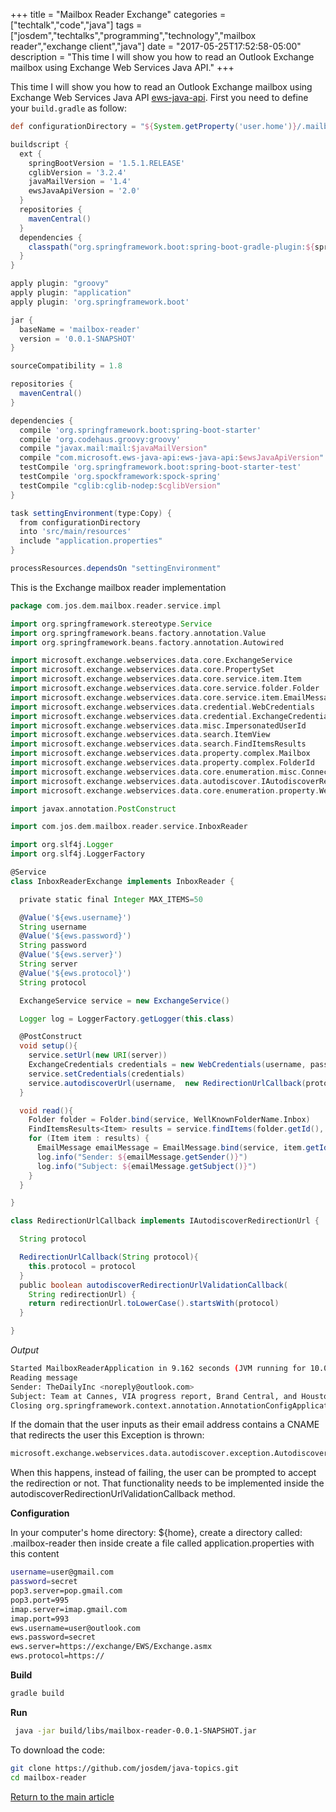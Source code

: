 +++
title = "Mailbox Reader Exchange"
categories = ["techtalk","code","java"]
tags = ["josdem","techtalks","programming","technology","mailbox reader","exchange client","java"]
date = "2017-05-25T17:52:58-05:00"
description = "This time I will show you how to read an Outlook Exchange mailbox using Exchange Web Services Java API."
+++

This time I will show you how to read an Outlook Exchange mailbox using Exchange Web Services Java API [ews-java-api](https://github.com/OfficeDev/ews-java-api). First you need to define your `build.gradle` as follow:

```groovy
def configurationDirectory = "${System.getProperty('user.home')}/.mailboxi-reader"

buildscript {
  ext {
    springBootVersion = '1.5.1.RELEASE'
    cglibVersion = '3.2.4'
    javaMailVersion = '1.4'
    ewsJavaApiVersion = '2.0'
  }
  repositories {
    mavenCentral()
  }
  dependencies {
    classpath("org.springframework.boot:spring-boot-gradle-plugin:${springBootVersion}")
  }
}

apply plugin: "groovy"
apply plugin: "application"
apply plugin: 'org.springframework.boot'

jar {
  baseName = 'mailbox-reader'
  version = '0.0.1-SNAPSHOT'
}

sourceCompatibility = 1.8

repositories {
  mavenCentral()
}

dependencies {
  compile 'org.springframework.boot:spring-boot-starter'
  compile 'org.codehaus.groovy:groovy'
  compile "javax.mail:mail:$javaMailVersion"
  compile "com.microsoft.ews-java-api:ews-java-api:$ewsJavaApiVersion"
  testCompile 'org.springframework.boot:spring-boot-starter-test'
  testCompile 'org.spockframework:spock-spring'
  testCompile "cglib:cglib-nodep:$cglibVersion"
}

task settingEnvironment(type:Copy) {
  from configurationDirectory
  into 'src/main/resources'
  include "application.properties"
}

processResources.dependsOn "settingEnvironment"
```

This is the Exchange mailbox reader implementation

```groovy
package com.jos.dem.mailbox.reader.service.impl

import org.springframework.stereotype.Service
import org.springframework.beans.factory.annotation.Value
import org.springframework.beans.factory.annotation.Autowired

import microsoft.exchange.webservices.data.core.ExchangeService
import microsoft.exchange.webservices.data.core.PropertySet
import microsoft.exchange.webservices.data.core.service.item.Item
import microsoft.exchange.webservices.data.core.service.folder.Folder
import microsoft.exchange.webservices.data.core.service.item.EmailMessage
import microsoft.exchange.webservices.data.credential.WebCredentials
import microsoft.exchange.webservices.data.credential.ExchangeCredentials
import microsoft.exchange.webservices.data.misc.ImpersonatedUserId
import microsoft.exchange.webservices.data.search.ItemView
import microsoft.exchange.webservices.data.search.FindItemsResults
import microsoft.exchange.webservices.data.property.complex.Mailbox
import microsoft.exchange.webservices.data.property.complex.FolderId
import microsoft.exchange.webservices.data.core.enumeration.misc.ConnectingIdType
import microsoft.exchange.webservices.data.autodiscover.IAutodiscoverRedirectionUrl
import microsoft.exchange.webservices.data.core.enumeration.property.WellKnownFolderName

import javax.annotation.PostConstruct

import com.jos.dem.mailbox.reader.service.InboxReader

import org.slf4j.Logger
import org.slf4j.LoggerFactory

@Service
class InboxReaderExchange implements InboxReader {

  private static final Integer MAX_ITEMS=50

  @Value('${ews.username}')
  String username
  @Value('${ews.password}')
  String password
  @Value('${ews.server}')
  String server
  @Value('${ews.protocol}')
  String protocol

  ExchangeService service = new ExchangeService()

  Logger log = LoggerFactory.getLogger(this.class)

  @PostConstruct
  void setup(){
    service.setUrl(new URI(server))
    ExchangeCredentials credentials = new WebCredentials(username, password)
    service.setCredentials(credentials)
    service.autodiscoverUrl(username,  new RedirectionUrlCallback(protocol))
  }

  void read(){
    Folder folder = Folder.bind(service, WellKnownFolderName.Inbox)
    FindItemsResults<Item> results = service.findItems(folder.getId(), new ItemView(MAX_ITEMS))
    for (Item item : results) {
      EmailMessage emailMessage = EmailMessage.bind(service, item.getId())
      log.info("Sender: ${emailMessage.getSender()}")
      log.info("Subject: ${emailMessage.getSubject()}")
    }
  }

}

class RedirectionUrlCallback implements IAutodiscoverRedirectionUrl {

  String protocol

  RedirectionUrlCallback(String protocol){
    this.protocol = protocol
  }
  public boolean autodiscoverRedirectionUrlValidationCallback(
    String redirectionUrl) {
    return redirectionUrl.toLowerCase().startsWith(protocol)
  }

}
```

*Output*

```bash
Started MailboxReaderApplication in 9.162 seconds (JVM running for 10.01)
Reading message
Sender: TheDailyInc <noreply@outlook.com>
Subject: Team at Cannes, VIA progress report, Brand Central, and Houston groundbreaking
Closing org.springframework.context.annotation.AnnotationConfigApplicationContext@763d9750
```

If the domain that the user inputs as their email address contains a CNAME that redirects the user this Exception is thrown:

```bash
microsoft.exchange.webservices.data.autodiscover.exception.AutodiscoverLocalException: Autodiscover blocked a potentially insecure redirection to URL. To allow Autodiscover to follow the redirection, use the AutodiscoverUrl(string, AutodiscoverRedirectionUrlValidationCallback) overload.
```

When this happens, instead of failing, the user can be prompted to accept the redirection or not. That functionality needs to be implemented inside the autodiscoverRedirectionUrlValidationCallback method.


**Configuration**

In your computer's home directory: ${home}, create a directory called: .mailbox-reader then inside create a file called application.properties with this content

```bash
username=user@gmail.com
password=secret
pop3.server=pop.gmail.com
pop3.port=995
imap.server=imap.gmail.com
imap.port=993
ews.username=user@outlook.com
ews.password=secret
ews.server=https://exchange/EWS/Exchange.asmx
ews.protocol=https://
```

**Build**

```bash
gradle build
```

**Run**

```bash
 java -jar build/libs/mailbox-reader-0.0.1-SNAPSHOT.jar
```

To download the code:

```bash
git clone https://github.com/josdem/java-topics.git
cd mailbox-reader
```


[Return to the main article](/techtalk/java)
